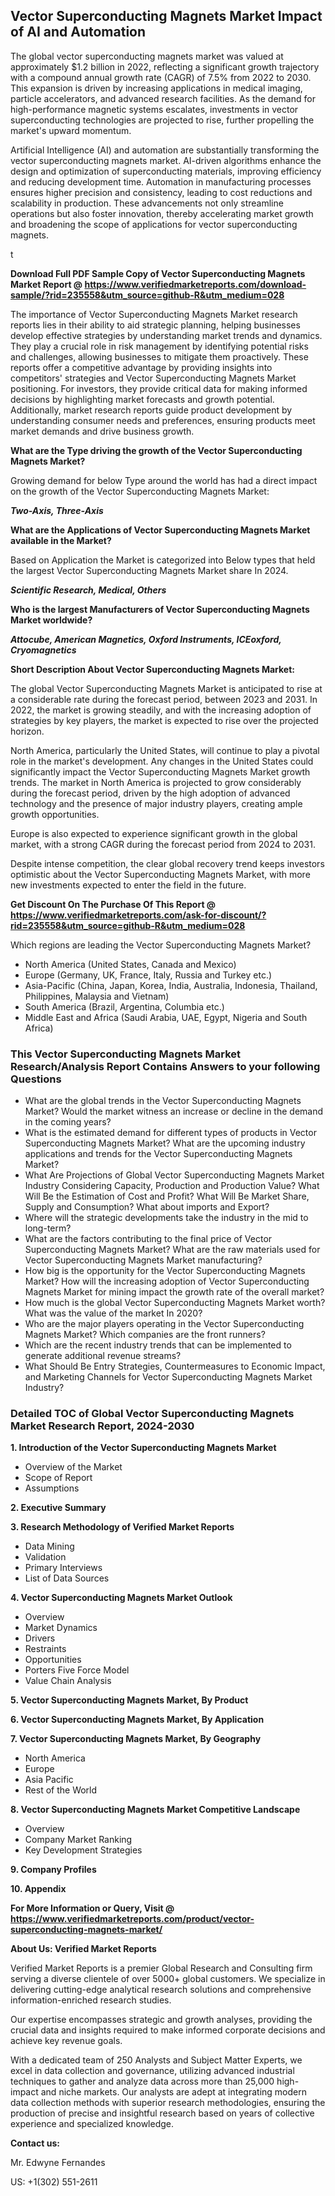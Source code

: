 <h2>Vector Superconducting Magnets Market Impact of AI and Automation</h2><p>The global vector superconducting magnets market was valued at approximately $1.2 billion in 2022, reflecting a significant growth trajectory with a compound annual growth rate (CAGR) of 7.5% from 2022 to 2030. This expansion is driven by increasing applications in medical imaging, particle accelerators, and advanced research facilities. As the demand for high-performance magnetic systems escalates, investments in vector superconducting technologies are projected to rise, further propelling the market's upward momentum.</p><p>Artificial Intelligence (AI) and automation are substantially transforming the vector superconducting magnets market. AI-driven algorithms enhance the design and optimization of superconducting materials, improving efficiency and reducing development time. Automation in manufacturing processes ensures higher precision and consistency, leading to cost reductions and scalability in production. These advancements not only streamline operations but also foster innovation, thereby accelerating market growth and broadening the scope of applications for vector superconducting magnets.</p>t</p><p id="" class=""><strong>Download Full PDF Sample Copy of Vector Superconducting Magnets Market Report @ <a href="https://www.verifiedmarketreports.com/download-sample/?rid=235558&utm_source=github-R&utm_medium=028" target="_blank">https://www.verifiedmarketreports.com/download-sample/?rid=235558&utm_source=github-R&utm_medium=028</a></strong></p><p>The importance of&nbsp;Vector Superconducting Magnets Market research reports lies in their ability to aid strategic planning, helping businesses develop effective strategies by understanding market trends and dynamics. They play a crucial role in risk management by identifying potential risks and challenges, allowing businesses to mitigate them proactively. These reports offer a competitive advantage by providing insights into competitors' strategies and Vector Superconducting Magnets Market positioning. For investors, they provide critical data for making informed decisions by highlighting market forecasts and growth potential. Additionally, market research reports guide product development by understanding consumer needs and preferences, ensuring products meet market demands and drive business growth.</p><p><strong>What are the&nbsp;Type driving the growth of the Vector Superconducting Magnets Market?</strong></p><p id="" class="">Growing demand for below Type around the world has had a direct impact on the growth of the Vector Superconducting Magnets Market:</p><em><strong>Two-Axis, Three-Axis</strong></em></p><strong>What are the&nbsp;Applications&nbsp;of Vector Superconducting Magnets Market available in the Market?</strong></p><p id="" class="">Based on Application the Market is categorized into Below types that held the largest Vector Superconducting Magnets Market share In 2024.</p><em><strong>Scientific Research, Medical, Others</strong></em></p><strong>Who is the largest Manufacturers of Vector Superconducting Magnets Market worldwide?</strong></p><p><em><strong>Attocube, American Magnetics, Oxford Instruments, ICEoxford, Cryomagnetics</strong></em></p><p id="" class=""><strong>Short Description About Vector Superconducting Magnets Market:</strong></p><p>The global Vector Superconducting Magnets Market is anticipated to rise at a considerable rate during the forecast period, between 2023 and 2031. In 2022, the market is growing steadily, and with the increasing adoption of strategies by key players, the market is expected to rise over the projected horizon.</p><p>North America, particularly the United States, will continue to play a pivotal role in the market's development. Any changes in the United States could significantly impact the Vector Superconducting Magnets Market growth trends. The market in North America is projected to grow considerably during the forecast period, driven by the high adoption of advanced technology and the presence of major industry players, creating ample growth opportunities.</p><p>Europe is also expected to experience significant growth in the global market, with a strong CAGR during the forecast period from 2024 to 2031.</p><p>Despite intense competition, the clear global recovery trend keeps investors optimistic about the Vector Superconducting Magnets Market, with more new investments expected to enter the field in the future.</p><p id="" class=""><strong>Get Discount On The Purchase Of This Report @ <a href="https://www.verifiedmarketreports.com/ask-for-discount/?rid=235558&utm_source=github-R&utm_medium=028" target="_blank">https://www.verifiedmarketreports.com/ask-for-discount/?rid=235558&utm_source=github-R&utm_medium=028</a></strong></p>Which regions are leading the Vector Superconducting Magnets Market?</p><ul><li>North America (United States, Canada and Mexico)</li><li>Europe (Germany, UK, France, Italy, Russia and Turkey etc.)</li><li>Asia-Pacific (China, Japan, Korea, India, Australia, Indonesia, Thailand, Philippines, Malaysia and Vietnam)</li><li>South America (Brazil, Argentina, Columbia etc.)</li><li>Middle East and Africa (Saudi Arabia, UAE, Egypt, Nigeria and South Africa)</li></ul><h3 id="" class="">This Vector Superconducting Magnets Market Research/Analysis Report Contains Answers to your following Questions</h3><ul><li>What are the global trends in the Vector Superconducting Magnets Market? Would the market witness an increase or decline in the demand in the coming years?</li><li>What is the estimated demand for different types of products in Vector Superconducting Magnets Market? What are the upcoming industry applications and trends for the Vector Superconducting Magnets Market?</li><li>What Are Projections of Global Vector Superconducting Magnets Market Industry Considering Capacity, Production and Production Value? What Will Be the Estimation of Cost and Profit? What Will Be Market Share, Supply and Consumption? What about imports and Export?</li><li>Where will the strategic developments take the industry in the mid to long-term?</li><li>What are the factors contributing to the final price of Vector Superconducting Magnets Market? What are the raw materials used for Vector Superconducting Magnets Market manufacturing?</li><li>How big is the opportunity for the Vector Superconducting Magnets Market? How will the increasing adoption of Vector Superconducting Magnets Market for mining impact the growth rate of the overall market?</li><li>How much is the global Vector Superconducting Magnets Market worth? What was the value of the market In 2020?</li><li>Who are the major players operating in the Vector Superconducting Magnets Market? Which companies are the front runners?</li><li>Which are the recent industry trends that can be implemented to generate additional revenue streams?</li><li>What Should Be Entry Strategies, Countermeasures to Economic Impact, and Marketing Channels for Vector Superconducting Magnets Market Industry?</li></ul><h3 id="" class="">Detailed TOC of Global Vector Superconducting Magnets Market Research Report, 2024-2030</h3><p id="" class=""><strong>1. Introduction of the Vector Superconducting Magnets Market</strong></p><ul><li>Overview of the Market</li><li>Scope of Report</li><li>Assumptions</li></ul><p id="" class=""><strong>2. Executive Summary</strong></p><p id="" class=""><strong>3. Research Methodology of Verified Market Reports</strong></p><ul><li>Data Mining</li><li>Validation</li><li>Primary Interviews</li><li>List of Data Sources</li></ul><p id="" class=""><strong>4. Vector Superconducting Magnets Market Outlook</strong></p><ul><li>Overview</li><li>Market Dynamics</li><li>Drivers</li><li>Restraints</li><li>Opportunities</li><li>Porters Five Force Model</li><li>Value Chain Analysis</li></ul><p id="" class=""><strong>5. Vector Superconducting Magnets Market, By Product</strong></p><p id="" class=""><strong>6. Vector Superconducting Magnets Market, By Application</strong></p><p id="" class=""><strong>7. Vector Superconducting Magnets Market, By Geography</strong></p><ul><li>North America</li><li>Europe</li><li>Asia Pacific</li><li>Rest of the World</li></ul><p id="" class=""><strong>8. Vector Superconducting Magnets Market Competitive Landscape</strong></p><ul><li>Overview</li><li>Company Market Ranking</li><li>Key Development Strategies</li></ul><p id="" class=""><strong>9. Company Profiles</strong></p><p id="" class=""><strong>10. Appendix</strong></p><p id="" class=""><strong>For More Information or Query, Visit @ <a href="https://www.verifiedmarketreports.com/product/vector-superconducting-magnets-market/" target="_blank">https://www.verifiedmarketreports.com/product/vector-superconducting-magnets-market/</a></strong></p><p id="" class=""><strong>About Us: Verified Market Reports</strong></p><p id="" class="">Verified Market Reports is a premier Global Research and Consulting firm serving a diverse clientele of over 5000+ global customers. We specialize in delivering cutting-edge analytical research solutions and comprehensive information-enriched research studies.</p><p id="" class="">Our expertise encompasses strategic and growth analyses, providing the crucial data and insights required to make informed corporate decisions and achieve key revenue goals.</p><p id="" class="">With a dedicated team of 250 Analysts and Subject Matter Experts, we excel in data collection and governance, utilizing advanced industrial techniques to gather and analyze data across more than 25,000 high-impact and niche markets. Our analysts are adept at integrating modern data collection methods with superior research methodologies, ensuring the production of precise and insightful research based on years of collective experience and specialized knowledge.</p><p id="" class=""><strong>Contact us:</strong></p><p id="" class="">Mr. Edwyne Fernandes</p><p id="" class="">US: +1(302) 551-2611</p>